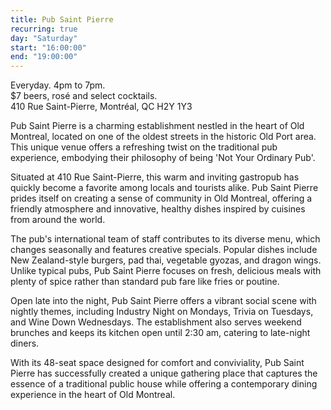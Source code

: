 ```yaml
---
title: Pub Saint Pierre
recurring: true
day: "Saturday"
start: "16:00:00"
end: "19:00:00"
---
```


Everyday. 4pm to 7pm.<br>$7 beers, rosé and select cocktails.<br>410 Rue Saint-Pierre, Montréal, QC H2Y 1Y3

<!-- more -->

Pub Saint Pierre is a charming establishment nestled in the heart of Old Montreal, located on one of the oldest streets in the historic Old Port area. This unique venue offers a refreshing twist on the traditional pub experience, embodying their philosophy of being 'Not Your Ordinary Pub'.

Situated at 410 Rue Saint-Pierre, this warm and inviting gastropub has quickly become a favorite among locals and tourists alike. Pub Saint Pierre prides itself on creating a sense of community in Old Montreal, offering a friendly atmosphere and innovative, healthy dishes inspired by cuisines from around the world.

The pub's international team of staff contributes to its diverse menu, which changes seasonally and features creative specials. Popular dishes include New Zealand-style burgers, pad thai, vegetable gyozas, and dragon wings. Unlike typical pubs, Pub Saint Pierre focuses on fresh, delicious meals with plenty of spice rather than standard pub fare like fries or poutine.

Open late into the night, Pub Saint Pierre offers a vibrant social scene with nightly themes, including Industry Night on Mondays, Trivia on Tuesdays, and Wine Down Wednesdays. The establishment also serves weekend brunches and keeps its kitchen open until 2:30 am, catering to late-night diners.

With its 48-seat space designed for comfort and conviviality, Pub Saint Pierre has successfully created a unique gathering place that captures the essence of a traditional public house while offering a contemporary dining experience in the heart of Old Montreal.
